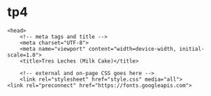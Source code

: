 # tp4
<!DOCTYPE html>
<html>

	<head>
		<!-- meta tags and title -->
		<meta charset="UTF-8">
		<meta name="viewport" content="width=device-width, initial-scale=1.0">
		<title>Tres Leches (Milk Cake)</title>

		<!-- external and on-page CSS goes here -->
		<link rel="stylesheet" href="style.css" media="all">
    <link rel="preconnect" href="https://fonts.googleapis.com">
<link rel="preconnect" href="https://fonts.gstatic.com" crossorigin>
<link href="https://fonts.googleapis.com/css2?family=Lobster&display=swap" rel="stylesheet">
    <link rel="preconnect" href="https://fonts.googleapis.com">
<link rel="preconnect" href="https://fonts.gstatic.com" crossorigin>
<link href="https://fonts.googleapis.com/css2?family=Staatliches&display=swap" rel="stylesheet">
    <style>
     
      

     
			/* on-page CSS, if any, goes here */
		</style>

		<!-- external and on-page JavaScript goes here -->
		<script type="text/javascript" src="scripts.js" defer></script>
		<script>
			// on-page JavaScript, if any, goes here
		</script>

	</head>

	<body>

        <h1>Tres Leches (Milk Cake)</h1>

<div id="ingredients">
  <h4>Ingredients</h4>
  <ul>
    <li>1½ cups all-purpose flour</li>
    <li>1 teaspoon baking powder</li>
    <li>½ cup unsalted butter</li>
    <li>1 cup white sugar</li>
    <li> 5 egggs</li>
    <li>½ spoon vanilla extract</li>
    <li>2 cups whole milk</li>
    <li>1 <span>(14 ounces)</span> can sweetened condensed milk</li>
    <li>1 <span>(12 ounce)</span>can evaporated milk</li>
    <li>1½ cups heavy whipping cream</li>
    <li>1 cup white sugar</li>
    <li>1 teaspoon vanilla extract</li>
  </ul>
</div>

<div id="equipment">
  <h4>Kitchen Equipment</h4>
  <ul>
    <li>Oven</li>
    <li>13" x 9" pan</li>
    <li>Measuring cups</li>
  </ul>
</div>

<div id="directions">
  <h4>Directions</h4>
  <ol>
    <li>Preheat oven to <mark>350 degrees F (175 degrees C)</mark>. Grease and flour one 9x13 inch baking pan.</li>
    <li>Sift flour and baking powder and set aside</li>
    <li>Cream butter or magarine and the 1 cup sugar together until fluffy. Add eggs and the ½ teaspoon vanilla; beat well.</li>
    <li>Add the flour mixture to the butter mixture 2 tablespoons at a time; mix until well blended. Pour batter into prepared pan.</li>
    <li>Bake at 350 degrees F (175 degrees C) for 30 minutes. Pierce cake several times with a fork.</li>
    <li>Combine the whole milk, condensed milk, and evaporated milk together. Pour over the top of the cooled cake.</li>
    <li>Whip whipping cream, the remaining 1 cup of the sugar, and the remaining 1 teaspoon vanilla together until thick. Spread over the top of cake. Be sure and keep cake refrigerated, enjoy!</li>
  </ol>
 
</div>

<p class="copyright">(Original recipe at <a href="https://www.allrecipes.com/recipe/9889/seven-layer-bars/">AllRecipes.com</a>.)</p>

	</body>

</html>
